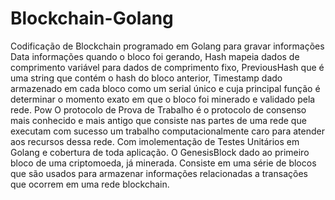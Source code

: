 # Blockchain-Golang

Codificação de Blockchain programado em Golang para gravar informações Data informações quando o bloco foi gerando, Hash mapeia dados de comprimento variável para dados de comprimento fixo, PreviousHash 
que é uma string que contém o hash do bloco anterior, 
Timestamp dado armazenado em cada bloco como um serial único e cuja principal função é determinar o momento exato em que o bloco foi minerado e validado pela rede.
Pow O protocolo de Prova de Trabalho é o protocolo de consenso mais conhecido e mais antigo que consiste nas partes de uma rede que executam com sucesso um trabalho 
computacionalmente caro para atender aos recursos dessa rede. Com imolementação de Testes Unitários em Golang e cobertura de toda aplicação.
O GenesisBlock dado ao primeiro bloco de uma criptomoeda, já minerada. 
Consiste em uma série de blocos que são usados para armazenar informações relacionadas a transações que ocorrem em uma rede blockchain.
